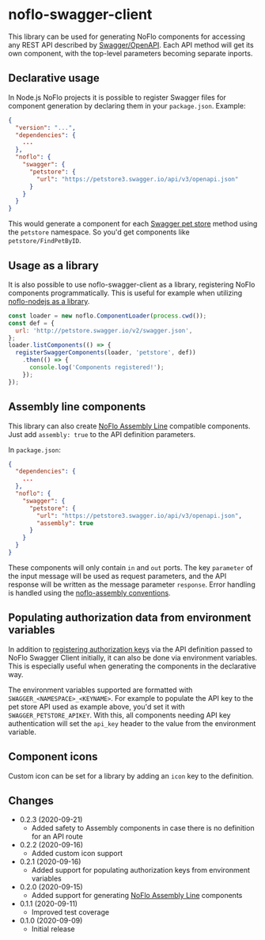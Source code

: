 noflo-swagger-client
====================

This library can be used for generating NoFlo components for accessing any REST API described by [Swagger/OpenAPI](https://swagger.io). Each API method will get its own component, with the top-level parameters becoming separate inports.

## Declarative usage

In Node.js NoFlo projects it is possible to register Swagger files for component generation by declaring them in your `package.json`. Example:

```json
{
  "version": "...",
  "dependencies": {
    ...
  },
  "noflo": {
    "swagger": {
      "petstore": {
        "url": "https://petstore3.swagger.io/api/v3/openapi.json"
      }
    }
  }
}
```

This would generate a component for each [Swagger pet store](https://petstore3.swagger.io/) method using the `petstore` namespace. So you'd get components like `petstore/FindPetByID`.

## Usage as a library

It is also possible to use noflo-swagger-client as a library, registering NoFlo components programmatically. This is useful for example when utilizing [noflo-nodejs as a library](https://github.com/noflo/noflo-nodejs#embedding-runtime-in-an-existing-service).

```javascript
const loader = new noflo.ComponentLoader(process.cwd());
const def = {
  url: 'http://petstore.swagger.io/v2/swagger.json',
};
loader.listComponents(() => {
  registerSwaggerComponents(loader, 'petstore', def))
    .then(() => {
      console.log('Components registered!');
    });
});
```

## Assembly line components

This library can also create [NoFlo Assembly Line](https://github.com/noflo/noflo-assembly/wiki) compatible components. Just add `assembly: true` to the API definition parameters.

In `package.json`:

```json
{
  "dependencies": {
    ...
  },
  "noflo": {
    "swagger": {
      "petstore": {
        "url": "https://petstore3.swagger.io/api/v3/openapi.json",
        "assembly": true
      }
    }
  }
}
```

These components will only contain `in` and `out` ports. The key `parameter` of the input message will be used as request parameters, and the API response will be written as the message parameter `response`. Error handling is handled using the [noflo-assembly conventions](https://github.com/noflo/noflo-assembly/wiki/Error-handling).

## Populating authorization data from environment variables

In addition to [registering authorization keys](https://github.com/swagger-api/swagger-js/blob/2b950ee77f814069b9f1d92a422eeb56c47ac2b5/docs/migration/migration-2-x-to-3-x.md#authorizations) via the API definition passed to NoFlo Swagger Client initially, it can also be done via environment variables. This is especially useful when generating the components in the declarative way.

The environment variables supported are formatted with `SWAGGER_<NAMESPACE>_<KEYNAME>`.
For example to populate the API key to the pet store API used as example above, you'd set it with `SWAGGER_PETSTORE_APIKEY`. With this, all components needing API key authentication will set the `api_key` header to the value from the environment variable.

## Component icons

Custom icon can be set for a library by adding an `icon` key to the definition.

## Changes

* 0.2.3 (2020-09-21)
  - Added safety to Assembly components in case there is no definition for an API route
* 0.2.2 (2020-09-16)
  - Added custom icon support
* 0.2.1 (2020-09-16)
  - Added support for populating authorization keys from environment variables
* 0.2.0 (2020-09-15)
  - Added support for generating [NoFlo Assembly Line](https://github.com/noflo/noflo-assembly/wiki) components
* 0.1.1 (2020-09-11)
  - Improved test coverage
* 0.1.0 (2020-09-09)
  - Initial release
